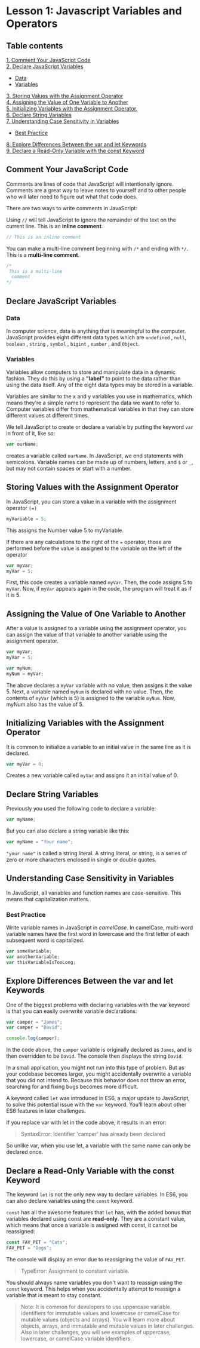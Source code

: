 # Lesson 1: Javascript Variables and Operators

<!-- Table contents here make  -->
## Table contents

  [1. Comment Your JavaScript Code](#comment-your-javascript-code)<br>
  [2. Declare JavaScript Variables](#declare-javascript-variables) 

  * [Data](#data)
  * [Variables](#variables)
    
[3. Storing Values with the Assignment Operator](#storing-values-with-the-assignment-operator)<br>
[4. Assigning the Value of One Variable to Another](#assigning-the-value-of-one-variable-to-another)<br>
[5. Initializing Variables with the Assignment Operator.](#initializing-variables-with-the-assignment-operator)<br>
[6. Declare String Variables](#declare-string-variables)<br>
[7. Understanding Case Sensitivity in Variables](#understanding-case-sensitivity-in-variables)

  * [Best Practice](#best-practice)
  
[8. Explore Differences Between the var and let Keywords](#explore-differences-between-the-var-and-let-keywords)<br>
[9. Declare a Read-Only Variable with the const Keyword](#declare-a-read-only-variable-with-the-const-keyword)


## Comment Your JavaScript Code

Comments are lines of code that JavaScript will intentionally ignore. Comments are a great way to leave notes to yourself and to
other people who will later need to figure out what that code does.

There are two ways to write comments in JavaScript:

Using `//` will tell JavaScript to ignore the remainder of the text on the current line. This is an **inline comment**.


```js
// This is an inline comment
```

You can make a multi-line comment beginning with `/*`
and ending with `*/`. This is a **multi-line comment**.


```js
/*
 This is a multi-line
  comment
*/
```


## Declare JavaScript Variables

### Data
In computer science, data is anything that is meaningful to the computer. JavaScript provides eight different data types which are
`undefined` , `null`, `boolean` , `string` , `symbol` , `bigint` , `number` , and `Object`.

### Variables

Variables allow computers to store and manipulate data in a dynamic fashion. They do this by using a **"label"** to point to the data rather than using the data itself. Any of the eight data types may be stored in a variable.

Variables are similar to the x and y variables you use in mathematics, which means they're a simple name to represent the data we want to refer to. Computer variables differ from mathematical variables in that they can store different values at different times.

We tell JavaScript to create or declare a variable by putting the keyword `var` in front of it, like so:

```js
var ourName;
```
creates a variable called `ourName`. In JavaScript, we end statements with semicolons. Variable names can be made up of numbers, letters, and `$` or `_`, but may not contain spaces or start with a number.

## Storing Values with the Assignment Operator
In JavaScript, you can store a value in a variable with the assignment operator `(=)`

```js
myVariable = 5;
```

This assigns the Number value 5 to myVariable.

If there are any calculations to the right of the `=` operator, those are performed before the value is assigned to the variable on the left of the operator

```js
var myVar;
myVar = 5;
```
First, this code creates a variable named `myVar`. Then, the code assigns 5 to `myVar`. Now, if `myVar` appears again in the code, the program will treat it as if it is 5.


## Assigning the Value of One Variable to Another
After a value is assigned to a variable using the assignment operator, you can assign the value of that variable to another variable using the assignment operator.

```js
var myVar;
myVar = 5;

var myNum;
myNum = myVar;
```

The above declares a `myVar` variable with no value, then assigns it the value 5. Next, a variable named `myNum` is declared with no value. Then, the contents of `myVar` (which is 5) is assigned to the variable `myNum`. Now, myNum also has the value of 5.

## Initializing Variables with the Assignment Operator
It is common to initialize a variable to an initial value in the same line as it is declared.

```js
var myVar = 0;
```
Creates a new variable called `myVar` and assigns it an initial value of 0.

## Declare String Variables

Previously you used the following code to declare a variable:

```js
var myName;
```

But you can also declare a string variable like this:
```js
var myName = "Your name";
```

`"your name"` is called a string literal. A string literal, or string, is a series of zero or more characters enclosed in single or double quotes.

## Understanding Case Sensitivity in Variables
In JavaScript, all variables and function names are case-sensitive. This means that capitalization matters.

### Best Practice
Write variable names in JavaScript in *camelCase*. In camelCase, multi-word variable names have the first word in lowercase and the first letter of each subsequent word is capitalized.

```js
var someVariable;
var anotherVariable;
var thisVariableIsTooLong;
```

## Explore Differences Between the var and let Keywords
One of the biggest problems with declaring variables with the var keyword is that you can easily overwrite variable declarations:

```js
var camper = "James";
var camper = "David";

console.log(camper);
```
In the code above, the `camper` variable is originally declared as `James`, and is then overridden to be `David`. The console then displays the string `David`.

In a small application, you might not run into this type of problem. But as your codebase becomes larger, you might accidentally overwrite a variable that you did not intend to. Because this behavior does not throw an error, searching for and fixing bugs becomes more difficult.

A keyword called `let` was introduced in ES6, a major update to JavaScript, to solve this potential issue with the `var` keyword. You'll learn about other ES6 features in later challenges.

If you replace var with let in the code above, it results in an error:

> SyntaxError: Identifier 'camper' has already been declared

So unlike var, when you use let, a variable with the same name can only be declared once.

## Declare a Read-Only Variable with the const Keyword
The keyword `let` is not the only new way to declare variables. In ES6, you can also declare variables using the `const` keyword.

`const` has all the awesome features that `let` has, with the added bonus that variables declared using const are **read-only**. They are a constant value, which means that once a variable is assigned with const, it cannot be reassigned:

```js
const FAV_PET = "Cats";
FAV_PET = "Dogs";
```

The console will display an error due to reassigning the value of `FAV_PET`.

> TypeError: Assignment to constant variable.

You should always name variables you don't want to reassign using the `const` keyword. This helps when you accidentally attempt to reassign a variable that is meant to stay constant.

 > Note: It is common for developers to use uppercase variable identifiers for immutable values and lowercase or camelCase for mutable values (objects and arrays). You will learn more about objects, arrays, and immutable and mutable values in later challenges. Also in later challenges, you will see examples of uppercase, lowercase, or camelCase variable identifiers.